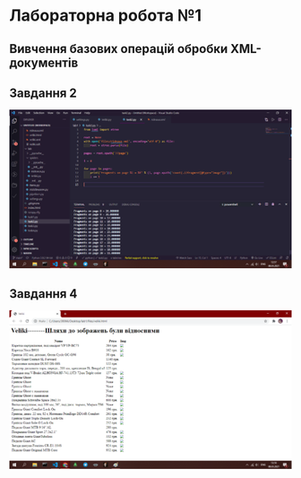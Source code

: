 # Лабораторна робота №1 #
## Вивчення базових операцій обробки XML-документів

## Завдання 2
![Task2](https://github.com/Exiest/databases/blob/main/labs/lab1/screenshots/s1.png)

## Завдання 4
![Task4](https://github.com/Exiest/databases/blob/main/labs/lab1/screenshots/s2.png)
